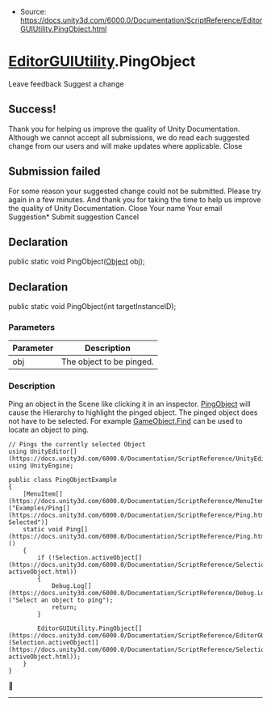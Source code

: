 * Source: https://docs.unity3d.com/6000.0/Documentation/ScriptReference/EditorGUIUtility.PingObject.html

#  [EditorGUIUtility](https://docs.unity3d.com/6000.0/Documentation/ScriptReference/EditorGUIUtility.html).PingObject
Leave feedback
Suggest a change
## Success!
Thank you for helping us improve the quality of Unity Documentation. Although we cannot accept all submissions, we do read each suggested change from our users and will make updates where applicable.
Close
## Submission failed
For some reason your suggested change could not be submitted. Please <a>try again</a> in a few minutes. And thank you for taking the time to help us improve the quality of Unity Documentation.
Close
Your name Your email Suggestion* Submit suggestion
Cancel
## Declaration
public static void PingObject([Object](https://docs.unity3d.com/6000.0/Documentation/ScriptReference/Object.html) obj); 
## Declaration
public static void PingObject(int targetInstanceID); 
### Parameters
Parameter | Description  
---|---  
obj | The object to be pinged.  
### Description
Ping an object in the Scene like clicking it in an inspector.
[PingObject](https://docs.unity3d.com/6000.0/Documentation/ScriptReference/EditorGUIUtility.PingObject.html) will cause the Hierarchy to highlight the pinged object. The pinged object does not have to be selected. For example [GameObject.Find](https://docs.unity3d.com/6000.0/Documentation/ScriptReference/GameObject.Find.html) can be used to locate an object to ping.
```
// Pings the currently selected Object
using UnityEditor[](https://docs.unity3d.com/6000.0/Documentation/ScriptReference/UnityEditor.html);
using UnityEngine;  
  
public class PingObjectExample
{
    [MenuItem[](https://docs.unity3d.com/6000.0/Documentation/ScriptReference/MenuItem.html)("Examples/Ping[](https://docs.unity3d.com/6000.0/Documentation/ScriptReference/Ping.html) Selected")]
    static void Ping[](https://docs.unity3d.com/6000.0/Documentation/ScriptReference/Ping.html)()
    {
        if (!Selection.activeObject[](https://docs.unity3d.com/6000.0/Documentation/ScriptReference/Selection-activeObject.html))
        {
            Debug.Log[](https://docs.unity3d.com/6000.0/Documentation/ScriptReference/Debug.Log.html)("Select an object to ping");
            return;
        }  
  
        EditorGUIUtility.PingObject[](https://docs.unity3d.com/6000.0/Documentation/ScriptReference/EditorGUIUtility.PingObject.html)(Selection.activeObject[](https://docs.unity3d.com/6000.0/Documentation/ScriptReference/Selection-activeObject.html));
    }
}

```

* * *
